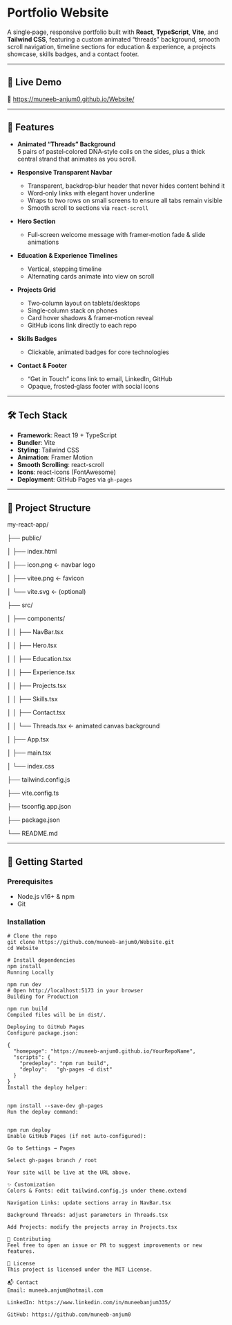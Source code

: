 # Portfolio Website

A single‐page, responsive portfolio built with **React**, **TypeScript**, **Vite**, and **Tailwind CSS**, featuring a custom animated “threads” background, smooth scroll navigation, timeline sections for education & experience, a projects showcase, skills badges, and a contact footer.

---

## 🚀 Live Demo

🔗 https://muneeb-anjum0.github.io/Website/  

---

## 🎯 Features

- **Animated “Threads” Background**  
  5 pairs of pastel‐colored DNA‐style coils on the sides, plus a thick central strand that animates as you scroll.

- **Responsive Transparent Navbar**  
  - Transparent, backdrop‐blur header that never hides content behind it  
  - Word‐only links with elegant hover underline  
  - Wraps to two rows on small screens to ensure all tabs remain visible  
  - Smooth scroll to sections via `react-scroll`

- **Hero Section**  
  - Full‐screen welcome message with framer‐motion fade & slide animations

- **Education & Experience Timelines**  
  - Vertical, stepping timeline  
  - Alternating cards animate into view on scroll

- **Projects Grid**  
  - Two‐column layout on tablets/desktops  
  - Single‐column stack on phones  
  - Card hover shadows & framer‐motion reveal  
  - GitHub icons link directly to each repo

- **Skills Badges**  
  - Clickable, animated badges for core technologies

- **Contact & Footer**  
  - “Get in Touch” icons link to email, LinkedIn, GitHub  
  - Opaque, frosted‐glass footer with social icons

---

## 🛠️ Tech Stack

- **Framework**: React 19 + TypeScript  
- **Bundler**: Vite  
- **Styling**: Tailwind CSS  
- **Animation**: Framer Motion  
- **Smooth Scrolling**: react-scroll  
- **Icons**: react-icons (FontAwesome)  
- **Deployment**: GitHub Pages via `gh-pages`

---

## 📁 Project Structure

my-react-app/

├── public/

│ ├── index.html

│ ├── icon.png ← navbar logo

│ ├── vitee.png ← favicon

│ └── vite.svg ← (optional)

├── src/

│ ├── components/

│ │ ├── NavBar.tsx

│ │ ├── Hero.tsx

│ │ ├── Education.tsx

│ │ ├── Experience.tsx

│ │ ├── Projects.tsx

│ │ ├── Skills.tsx

│ │ ├── Contact.tsx

│ │ └── Threads.tsx ← animated canvas background

│ ├── App.tsx

│ ├── main.tsx

│ └── index.css

├── tailwind.config.js

├── vite.config.ts

├── tsconfig.app.json

├── package.json

└── README.md


---

## 🔧 Getting Started

### Prerequisites

- Node.js v16+ & npm
- Git

### Installation

```
# Clone the repo
git clone https://github.com/muneeb-anjum0/Website.git
cd Website

# Install dependencies
npm install
Running Locally

npm run dev
# Open http://localhost:5173 in your browser
Building for Production

npm run build
Compiled files will be in dist/.

Deploying to GitHub Pages
Configure package.json:

{
  "homepage": "https://muneeb-anjum0.github.io/YourRepoName",
  "scripts": {
    "predeploy": "npm run build",
    "deploy":   "gh-pages -d dist"
  }
}
Install the deploy helper:


npm install --save-dev gh-pages
Run the deploy command:


npm run deploy
Enable GitHub Pages (if not auto‐configured):

Go to Settings → Pages

Select gh-pages branch / root

Your site will be live at the URL above.

✨ Customization
Colors & Fonts: edit tailwind.config.js under theme.extend

Navigation Links: update sections array in NavBar.tsx

Background Threads: adjust parameters in Threads.tsx

Add Projects: modify the projects array in Projects.tsx

🤝 Contributing
Feel free to open an issue or PR to suggest improvements or new features.

📄 License
This project is licensed under the MIT License.

📬 Contact
Email: muneeb.anjum@hotmail.com

LinkedIn: https://www.linkedin.com/in/muneebanjum335/

GitHub: https://github.com/muneeb-anjum0
